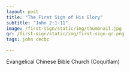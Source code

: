 ```yaml
---
layout: post
title: "The First Sign of His Glory"
subtitle: "John 2:1-11"
image: /first-sign/static/img/thumbnail.jpg
qr: /first-sign/static/img/first-sign-qr.png
tags: john cecbc

---
```

Evangelical Chinese Bible Church (Coquitlam)
